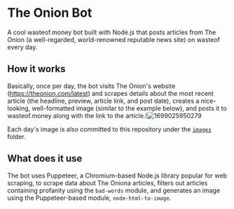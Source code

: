 # The Onion Bot
A cool wasteof.money bot built with Node.js that posts articles from The Onion (a well-regarded, world-renowned reputable news site) on wasteof every day.

## How it works
Basically, once per day, the bot visits The Onion's website (https://theonion.com/latest) and scrapes details about the most recent article (the headline, preview, article link, and post date), creates a nice-looking, well-formatted image (similar to the example below), and posts it to wasteof.money along with the link to the article.!![1699025950279](https://github.com/imadeanaccount1/onionbot/assets/138229538/8a3c188d-57bb-40ac-a66a-56eb478f02b3)


Each day's image is also committed to this repository under the [`images`](/images) folder.

## What does it use
The bot uses Puppeteer, a Chromium-based Node.js library popular for web scraping, to scrape data about The Oniona articles, filters out articles containing profanity using the `bad-words` module, and generates an image using the Puppeteer-based module, `node-html-to-image`.


